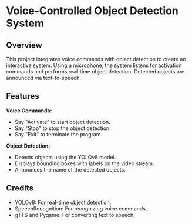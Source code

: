 # Voice-Controlled Object Detection System
## Overview
This project integrates voice commands with object detection to create an interactive system. Using a microphone, the system listens for activation commands and performs real-time object detection. Detected objects are announced via text-to-speech.

## Features
**Voice Commands:**
-  Say "Activate" to start object detection.
-  Say "Stop" to stop the object detection.
-  Say "Exit" to terminate the program.


**Object Detection:**
-  Detects objects using the YOLOv8 model.
-  Displays bounding boxes with labels on the video stream.
-  Announces the name of the detected objects.

## Credits
-  YOLOv8: For real-time object detection.
-  SpeechRecognition: For recognizing voice commands.
-  gTTS and Pygame: For converting text to speech.

